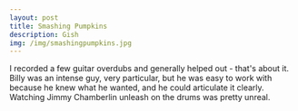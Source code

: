 ```yaml
---
layout: post
title: Smashing Pumpkins 
description: Gish 
img: /img/smashingpumpkins.jpg
---
```


I recorded a few guitar overdubs and generally helped out - that's about it. Billy was an intense guy, very particular, but he was easy to work with because he knew what he wanted, and he could articulate it clearly. Watching Jimmy Chamberlin unleash on the drums was pretty unreal. 